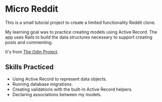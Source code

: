 # Micro Reddit

This is a small tutorial project to create a limited functionality Reddit clone.

My learning goal was to practice creating models using Active Record. The app uses Rails to build the data structures necessary to support creating posts and commenting.

It's from [The Odin Project](https://www.theodinproject.com/courses/ruby-on-rails/lessons/building-with-active-record).

## Skills Practiced

* Using Active Record to represent data objects.
* Running database migrations.
* Creating validations with the built-in Active Record helpers.
* Declaring associations between my models.
